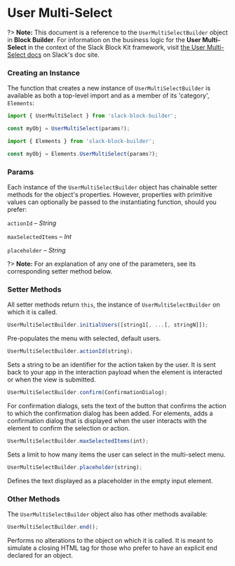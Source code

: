 # User Multi-Select

?> **Note:** This document is a reference to the `UserMultiSelectBuilder` object in **Block Builder**. For information on the business logic for the **User Multi-Select** in the context of the Slack Block Kit framework, visit [the User Multi-Select docs](https:&#x2F;&#x2F;api.slack.com&#x2F;reference&#x2F;block-kit&#x2F;block-elements#users_multi_select) on Slack's doc site.

### Creating an Instance 

The function that creates a new instance of `UserMultiSelectBuilder` is available as both a top-level import and as a member of its 'category', `Elements`:

```javascript
import { UserMultiSelect } from 'slack-block-builder';

const myObj = UserMultiSelect(params?);

```

```javascript
import { Elements } from 'slack-block-builder';

const myObj = Elements.UserMultiSelect(params?);
```

### Params

Each instance of the `UserMultiSelectBuilder` object has chainable setter methods for the object's properties. However, properties with primitive values can optionally be passed to the instantiating function, should you prefer:

`actionId` – *String*

`maxSelectedItems` – *Int*

`placeholder` – *String*


?> **Note:** For an explanation of any one of the parameters, see its corresponding setter method below.

### Setter Methods

All setter methods return `this`, the instance of `UserMultiSelectBuilder` on which it is called.

```javascript
UserMultiSelectBuilder.initialUsers([string1[, ...[, stringN]]);
```

Pre-populates the menu with selected, default users. 
```javascript
UserMultiSelectBuilder.actionId(string);
```

Sets a string to be an identifier for the action taken by the user. It is sent back to your app in the interaction payload when the element is interacted or when the view is submitted. 
```javascript
UserMultiSelectBuilder.confirm(ConfirmationDialog);
```

For confirmation dialogs, sets the text of the button that confirms the action to which the confirmation dialog has been added. For elements, adds a confirmation dialog that is displayed when the user interacts with the element to confirm the selection or action. 
```javascript
UserMultiSelectBuilder.maxSelectedItems(int);
```

Sets a limit to how many items the user can select in the multi-select menu. 
```javascript
UserMultiSelectBuilder.placeholder(string);
```

Defines the text displayed as a placeholder in the empty input element. 

### Other Methods

The `UserMultiSelectBuilder` object also has other methods available:

```javascript
UserMultiSelectBuilder.end();
```

Performs no alterations to the object on which it is called. It is meant to simulate a closing HTML tag for those who prefer to have an explicit end declared for an object. 
